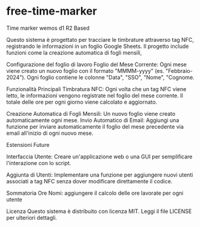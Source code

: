 # free-time-marker
Time marker wemos d1 R2 Based

Questo sistema è progettato per tracciare le timbrature attraverso tag NFC, registrando le informazioni in un foglio Google Sheets. Il progetto include funzioni come la creazione automatica di fogli mensili,

Configurazione del foglio di lavoro
Foglio del Mese Corrente: Ogni mese viene creato un nuovo foglio con il formato "MMMM-yyyy" (es. "Febbraio-2024"). Ogni foglio contiene le colonne "Data", "SSO", "Nome", "Cognome.
 
Funzionalità Principali
Timbratura NFC: Ogni volta che un tag NFC viene letto, le informazioni vengono registrate nel foglio del mese corrente. Il totale delle ore per ogni giorno viene calcolato e aggiornato.

Creazione Automatica di Fogli Mensili: Un nuovo foglio viene creato automaticamente ogni mese.
Invio Automatico di Email: Aggiungi una funzione per inviare automaticamente il foglio del mese precedente via email all'inizio di ogni nuovo mese.

Estensioni Future

Interfaccia Utente: Creare un'applicazione web o una GUI per semplificare l'interazione con lo script.

Aggiunta di Utenti: Implementare una funzione per aggiungere nuovi utenti associati a tag NFC senza dover modificare direttamente il codice.

Sommatoria Ore Nomi: aggiungere il calcolo delle ore lavorate per ogni utente



Licenza
Questo sistema è distribuito con licenza MIT. Leggi il file LICENSE per ulteriori dettagli.